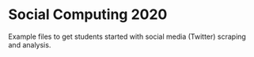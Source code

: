 # Social Computing 2020

Example files to get students started with social media (Twitter) scraping and analysis.
